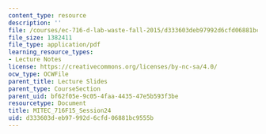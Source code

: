 ```yaml
---
content_type: resource
description: ''
file: /courses/ec-716-d-lab-waste-fall-2015/d333603deb97992d6cfd06881bc9555b_MITEC_716F15_Session24.pdf
file_size: 1382411
file_type: application/pdf
learning_resource_types:
- Lecture Notes
license: https://creativecommons.org/licenses/by-nc-sa/4.0/
ocw_type: OCWFile
parent_title: Lecture Slides
parent_type: CourseSection
parent_uid: bf62f05e-9c05-4faa-4435-47e5b593f3be
resourcetype: Document
title: MITEC_716F15_Session24
uid: d333603d-eb97-992d-6cfd-06881bc9555b
---
```

